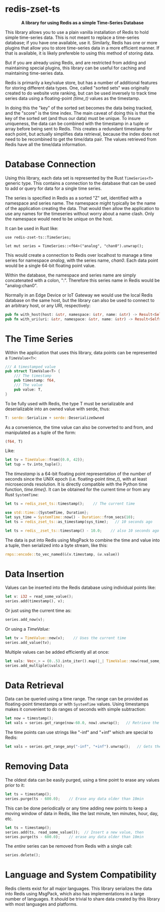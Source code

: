 # redis-zset-ts

<p align="center"><b>A library for using Redis as a simple Time-Series Database</b></p>

This library allows you to use a plain vanilla installation of Redis to hold simple time-series data. This is not meant to replace a time-series database; if you have one available, use it. Similarly, Redis has one or more plugins that allow you to store time-series data in a more efficient manner. If that is available, it is likely prefereble to using this method of storing data.

But if you are already using Redis, and are restricted from adding and maintaining special plugins, this library can be useful for caching and maintaining time-series data.  

Redis is primarily a key/value store, but has a number of additional features for storing different data types. One, called "sorted sets" was originally created to do website vote ranking, but can be used inversely to track time series data using a floating-point *(time_t)* values as the timestamp.

In doing this the "key" of the sorted set becomes the data being tracked, and the "score" is the time index. The main caveat of doing this is that the key of the sorted set (and thus our data) must be unique. To insure uniqueness, the data can be combined with the timestamp in a tuple or array before being sent to Redis. This creates a redundant timestamp for each point, but actually simplifies data retrieval, because the index does not need to be recombined to get the time/data pair. The values retrieved from Redis have all the time/data information.

# Database Connection

Using this library, each data set is represented by the Rust `TimeSeries<T>` generic type. This contains a connection to the database that can be used to add or query for data for a single time series.

The series is specified in Redis as a sorted "Z" set, identified with a namespace and series name. The namespace might typically be the name of the application creating the data. That would then allow the application to use any names for the timeseries without worry about a name clash. Only the namespace would need to be unique on the host.

It can be used in Rust like:

    use redis-zset-ts::TimeSeries;

    let mut series = TimeSeries::<f64>("analog", "chan0").unwrap();

This would create a connection to Redis over localhost to manage a time series for namespace _analog_, with the series name, _chan0_. Each data point would be a single 64-bit floating point value.

Within the database, the namespace and series name are simply concatenated with a colon, ":". Therefore this series name in Redis would be "analog:chan0".

Normally in an Edge Device or IoT Gateway we would use the local Redis database on the same host, but the library can also be used to connect to an arbitrary host, or any URI, respectively:

```Rust
pub fn with_host(host: &str, namespace: &str, name: &str) -> Result<Self> { ... }
pub fn with_uri(uri: &str, namespace: &str, name: &str) -> Result<Self> { ... }
```

# The Time Series

Within the application that uses this library, data points can be represented a `TimeValue<T>`:

```Rust
/// A timestamped value
pub struct TimeValue<T> {
    /// The timestamp
    pub timestamp: f64,
    /// The value
    pub value: T,
}
```

To be fully used with Redis, the type T must be serializable and deserializable into an owned value with serde, thus:

```Rust
T: serde::Serialize + serde::DeserializeOwned
```

As a convenience, the time value can also be converted to and from, and manipulated as a tuple of the form:

```Rust
(f64, T)
```
Like:

```Rust
let tv = TimeValue::from((0.0, 42));
let tup = tv.into_tuple();
```

The _timestamp_ is a 64-bit floating point representation of the number of seconds since the UNIX epoch (i.e. floating-point *time_t*), with at least microseconds resolution. It is directly compatible with the Python time function, *time.time()*. It can be obtained for the current time or from any Rust `SystemTime`:

```Rust
let ts = redis_zset_ts::timestamp();    // The current time

use std::time::{SystemTime, Duration};
let sys_time = SystemTime::now() - Duration::from_secs(10);
let ts = redis_zset_ts::as_timestamp(sys_time);   // 10 seconds ago

let ts = redis__zset_ts::timestamp() - 10.0;    // also 10 seconds ago
```

The data is put into Redis using MsgPack to combine the time and value into a tuple, then serialized into a byte stream, like this:

```Rust
rmps::encode::to_vec_named(&(v.timestamp, &v.value))
```

# Data Insertion

Values can be inserted into the Redis database using individual points like:

```Rust
let v: i32 = read_some_value();
series.add(timestamp(), v);
```

Or just using the current time as:

```Rust
series.add_now(v);
```

Or using a _TimeValue:_

```Rust
let tv = TimeValue::new(v);    // Uses the current time
series.add_value(tv);
```

Multiple values can be added efficiently all at once:

```Rust
let vals: Vec<_> = (0..5).into_iter().map(|_| TimeValue::new(read_some_values()).collect();
series.add_multiple(&vals);
```

# Data Retrieval

Data can be queried using a time range. The range can be provided as floating-point timestamps or with `SystemTime` values. Using timestamps makes it convenient to do ranges of seconds with simple subtraction:

```Rust
let now = timestamp();
let vals = series.get_range(now-60.0, now).unwrap();   // Retrieve the last minute of data
```

The time points can use strings like "-inf" and "+inf" which are special to Redis:

```Rust
let vals = series.get_range_any("-inf", "+inf").unwrap();   // Gets the whole time series (all points)
```

# Removing Data

The oldest data can be easily purged, using a time point to erase any values prior to it:

```Rust
let ts = timestamp();
series.purge(ts - 600.0);    // Erase any data older than 10min
```

This can be done periodically or any time adding new points to keep a moving window of data in Redis, like the last minute, ten minutes, hour, day, etc.

```Rust
let ts = timestamp();
series.add(ts, read_some_value());  // Insert a new value, then
series.purge(ts - 600.0);    // erase any data older than 10min
```

The _entire_ series can be removed from Redis with a single call:

```Rust
series.delete();
```

# Language and System Compatibility

Redis clients exist for all major languages. This library serializes the data into Redis using MsgPack, which also has implementations in a large number of languages. It should be trivial to share data created by this library with most languages and platforms.
